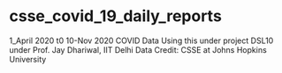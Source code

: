 # csse_covid_19_daily_reports
 1_April 2020 t0 10-Nov 2020 COVID Data
 Using this under project DSL10 under Prof. Jay Dhariwal, IIT Delhi
 Data Credit: CSSE at Johns Hopkins University
